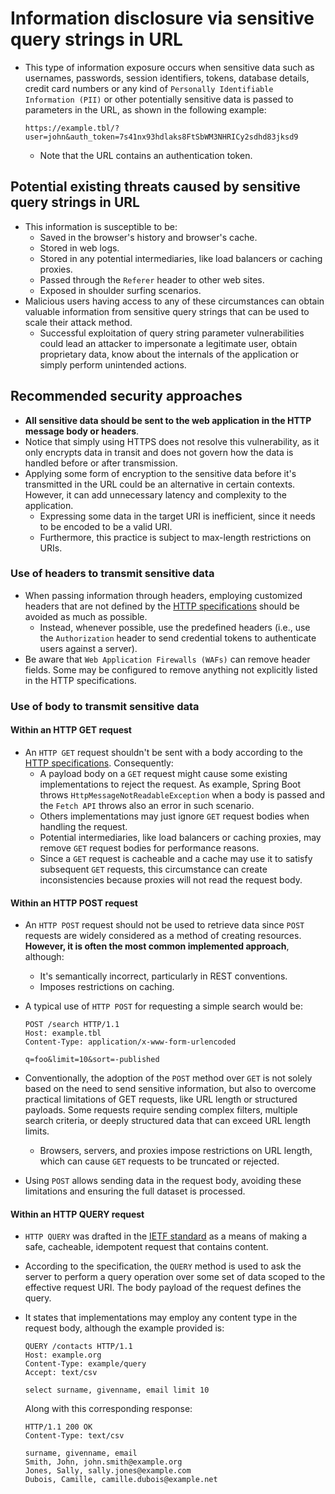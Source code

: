 # Information disclosure via sensitive query strings in URL

* This type of information exposure occurs when sensitive data such as usernames, passwords, session identifiers, tokens, database details, credit card numbers or any kind of `Personally Identifiable Information (PII)` or other potentially sensitive data is passed to parameters in the URL, as shown in the following example:

  ```url
  https://example.tbl/?user=john&auth_token=7s41nx93hdlaks8FtSbWM3NHRICy2sdhd83jksd9
  ```

  * Note that the URL contains an authentication token.

## Potential existing threats caused by sensitive query strings in URL

* This information is susceptible to be:
  * Saved in the browser's history and browser's cache.
  * Stored in web logs.
  * Stored in any potential intermediaries, like load balancers or caching proxies.
  * Passed through the `Referer` header to other web sites.
  * Exposed in shoulder surfing scenarios.
* Malicious users having access to any of these circumstances can obtain valuable information from sensitive query strings that can be used to scale their attack method.
  * Successful exploitation of query string parameter vulnerabilities could lead an attacker to impersonate a legitimate user, obtain proprietary data, know about the internals of the application or simply perform unintended actions.

## Recommended security approaches

* **All sensitive data should be sent to the web application in the HTTP message body or headers**.
* Notice that simply using HTTPS does not resolve this vulnerability, as it only encrypts data in transit and does not govern how the data is handled before or after transmission.
* Applying some form of encryption to the sensitive data before it's transmitted in the URL could be an alternative in certain contexts. However, it can add unnecessary latency and complexity to the application.
  * Expressing some data in the target URI is inefficient, since it needs to be encoded to be a valid URI.
  * Furthermore, this practice is subject to max-length restrictions on URIs.

### Use of headers to transmit sensitive data

* When passing information through headers, employing customized headers that are not defined by the [HTTP specifications][1] should be avoided as much as possible.
  * Instead, whenever possible, use the predefined headers (i.e., use the `Authorization` header to send credential tokens to authenticate users against a server).
* Be aware that `Web Application Firewalls (WAFs)` can remove header fields. Some may be configured to remove anything not explicitly listed in the HTTP specifications.

### Use of body to transmit sensitive data

#### Within an HTTP GET request

* An `HTTP GET` request shouldn't be sent with a body according to the [HTTP specifications][1]. Consequently:
  * A payload body on a `GET` request might cause some existing implementations to reject the request. As example, Spring Boot throws `HttpMessageNotReadableException` when a body is passed and the `Fetch API` throws also an error in such scenario.
  * Others implementations may just ignore `GET` request bodies when handling the request.
  * Potential intermediaries, like load balancers or caching proxies, may remove `GET` request bodies for performance reasons.
  * Since a `GET` request is cacheable and a cache may use it to satisfy subsequent `GET` requests, this circumstance can create inconsistencies because proxies will not read the request body.

#### Within an HTTP POST request

* An `HTTP POST` request should not be used to retrieve data since `POST` requests are widely considered as a method of creating resources. **However, it is often the most common implemented approach**, although:
  * It's semantically incorrect, particularly in REST conventions.
  * Imposes restrictions on caching.
* A typical use of `HTTP POST` for requesting a simple search would be:

  ```http
  POST /search HTTP/1.1
  Host: example.tbl
  Content-Type: application/x-www-form-urlencoded

  q=foo&limit=10&sort=-published
  ```

* Conventionally, the adoption of the `POST` method over `GET` is not solely based on the need to send sensitive information, but also to overcome practical limitations of GET requests, like URL length or structured payloads. Some requests require sending complex filters, multiple search criteria, or deeply structured data that can exceed URL length limits.
  * Browsers, servers, and proxies impose restrictions on URL length, which can cause `GET` requests to be truncated or rejected.
* Using `POST` allows sending data in the request body, avoiding these limitations and ensuring the full dataset is processed.

#### Within an HTTP QUERY request

* `HTTP QUERY` was drafted in the [IETF standard][2] as a means of making a safe, cacheable, idempotent request that contains content.
* According to the specification, the `QUERY` method is used to ask the server to perform a query operation over some set of data scoped to the effective request URI. The body payload of the request defines the query.
* It states that implementations may employ any content type in the request body, although the example provided is:

  ```http
  QUERY /contacts HTTP/1.1
  Host: example.org
  Content-Type: example/query
  Accept: text/csv

  select surname, givenname, email limit 10
  ```

  Along with this corresponding response:

  ```http
  HTTP/1.1 200 OK
  Content-Type: text/csv

  surname, givenname, email
  Smith, John, john.smith@example.org
  Jones, Sally, sally.jones@example.com
  Dubois, Camille, camille.dubois@example.net
  ```

[1]: https://developer.mozilla.org/en-US/docs/Web/HTTP/Resources_and_specifications
[2]: https://www.ietf.org/archive/id/draft-ietf-httpbis-safe-method-w-body-02.html
